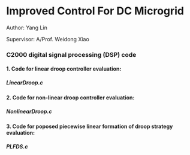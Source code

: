 # Improved Control For DC Microgrid

Author: Yang Lin

Supervisor: A/Prof. Weidong Xiao

### C2000 digital signal processing (DSP) code 

#### 1. Code for linear droop controller evaluation: 
##### LinearDroop.c


#### 2. Code for non-linear droop controller evaluation: 
##### NonlinearDroop.c


#### 3. Code for poposed piecewise linear formation of droop strategy evaluation: 
##### PLFDS.c




